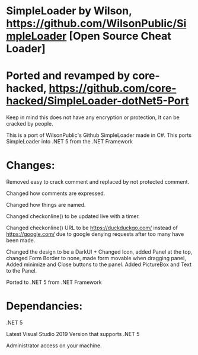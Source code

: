 
# SimpleLoader by Wilson, https://github.com/WilsonPublic/SimpleLoader [Open Source Cheat Loader] 

# Ported and revamped by core-hacked, https://github.com/core-hacked/SimpleLoader-dotNet5-Port  

 Keep in mind this does not have any encryption or protection, It can be cracked by people. 



 This is a port of WilsonPublic's Github SimpleLoader made in C#. This ports SimpleLoader into .NET 5 from the .NET Framework


 # Changes:
 
 Removed easy to crack comment and replaced by not protected comment.
 
 Changed how comments are expressed.
 
 Changed how things are named.
 
 Changed checkonline() to be updated live with a timer.
 
 Changed checkonline() URL to be https://duckduckgo.com/ instead of https://google.com/ due to google denying requests after too many have been made.
 
 Changed the design to be a DarkUI + Changed Icon, added Panel at the top, changed Form Border to none, made form movable when dragging panel, Added minimize and Close buttons to the panel. Added PictureBox and Text to the Panel.
 
 Ported to .NET 5 from .NET Framework

 # Dependancies:
 
 .NET 5 
 
 Latest Visual Studio 2019 Version that supports .NET 5
 
 Administrator access on your machine.

